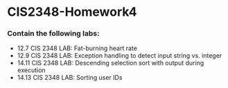 # CIS2348-Homework4
### Contain the following labs:

- 12.7 CIS 2348 LAB: Fat-burning heart rate
- 12.9 CIS 2348 LAB: Exception handling to detect input string vs. integer
- 14.11 CIS 2348 LAB: Descending selection sort with output during execution
- 14.13 CIS 2348 LAB: Sorting user IDs
